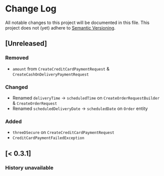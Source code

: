 # Change Log
All notable changes to this project will be documented in this file.
This project does not (yet) adhere to [Semantic Versioning](http://semver.org/).

## [Unreleased]
### Removed
- `amount` from `CreateCreditCardPaymentRequest` & `CreateCashOnDeliveryPaymentRequest`

### Changed
- Renamed `deliveryTime` -> `scheduledTime` on `CreateOrderRequestBuilder` & `CreateOrderRequest`
- Renamed `scheduledDeliveryDate` -> `scheduledDate` on `Order` entity

### Added
- `threeDSecure` on `CreateCreditCardPaymentRequest`
- `CreditCardPaymentFailedException`

## [< 0.3.1]
### History unavailable
